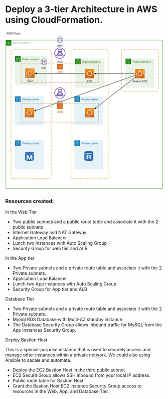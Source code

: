 
# Deploy a 3-tier Architecture in AWS using CloudFormation.


![Alt text](Screenshot%20from%202023-05-29%2022-04-26.png)


### Resources created:

In the Web Tier

* Two public subnets and a public route table and associate it with the 2 public subnets
* Internet Gateway and NAT Gateway
* Application Load Balancer
* Lunch two instances with Auto Scaling Group
* Security Group for web tier and ALB

In the App tier

* Two Private subnets and a private route table and associate it with the 2 Private subnets.
* Application Load Balancer
* Lunch two App instances with Auto Scaling Group
* Security Group for App tier and ALB

Database Tier

* Two Private subnets and a private route table and associate it with the 2 Private subnets.
* MySql RDS Database with Multi-AZ standby instance.
* The Database Security Group allows inbound traffic for MySQL from the App Instances Security Group.

Deploy Bastion Host 

This is a special-purpose instance that is used to securely access and manage other instances within a private network. We could also using Ansible to sacale and automate.

* Deploy the EC2 Bastion Host in the third public subnet
* EC2 Securit Group allows SSH inbound from your local IP address.
* Public route table for Bastion Host.
* Grant the Bastion Host EC2 instance Security Group access to resources in the Web, App, and Database Tier.

